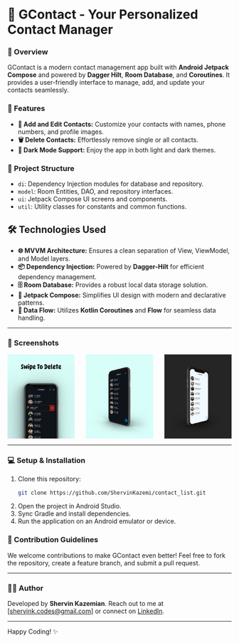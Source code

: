 # 📱 GContact - Your Personalized Contact Manager

### 🚀 Overview
GContact is a modern contact management app built with **Android Jetpack Compose** and powered by **Dagger Hilt**, **Room Database**, and **Coroutines**. It provides a user-friendly interface to manage, add, and update your contacts seamlessly. 

### 🎯 Features
- **📝 Add and Edit Contacts:** Customize your contacts with names, phone numbers, and profile images.
- **🗑️ Delete Contacts:** Effortlessly remove single or all contacts.
- **🌙 Dark Mode Support:** Enjoy the app in both light and dark themes.

### 📂 Project Structure
- `di`: Dependency Injection modules for database and repository.
- `model`: Room Entities, DAO, and repository interfaces.
- `ui`: Jetpack Compose UI screens and components.
- `util`: Utility classes for constants and common functions.

## 🛠️ Technologies Used
- **🌐 MVVM Architecture:** Ensures a clean separation of View, ViewModel, and Model layers.
- **📦 Dependency Injection:** Powered by **Dagger-Hilt** for efficient dependency management.
- **🗄️ Room Database:** Provides a robust local data storage solution.
- **🎨 Jetpack Compose:** Simplifies UI design with modern and declarative patterns.
- **💾 Data Flow:** Utilizes **Kotlin Coroutines** and **Flow** for seamless data handling.

---

### 📸 Screenshots

<div style="display: flex; justify-content: space-between; gap: 10px;">
  <img src="Front_app.jpg" alt="Front App" width="30%">
  <img src="left_app.jpg" alt="Left App" width="30%">
  <img src="right_app.jpg" alt="Right App" width="30%">
</div>

---

### 💻 Setup & Installation
1. Clone this repository:
   ```bash
   git clone https://github.com/ShervinKazemi/contact_list.git
   ```
2. Open the project in Android Studio.
3. Sync Gradle and install dependencies.
4. Run the application on an Android emulator or device.

### 🌟 Contribution Guidelines
We welcome contributions to make GContact even better! Feel free to fork the repository, create a feature branch, and submit a pull request.

---

### 👨‍💻 Author
Developed by **Shervin Kazemian**. Reach out to me at [shervink.codes@gmail.com] or connect on [LinkedIn](https://www.linkedin.com/in/shervin-kazemian).

---

Happy Coding! ✨
